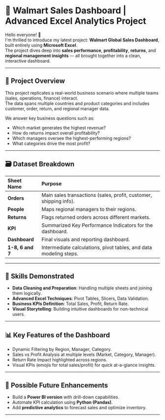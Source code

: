 # 🚀 Walmart Sales Dashboard | Advanced Excel Analytics Project

Hello everyone! 👋  
I'm thrilled to introduce my latest project: **Walmart Global Sales Dashboard**, built entirely using **Microsoft Excel**.  
The project dives deep into **sales performance**, **profitability**, **returns**, and **regional management insights** — all brought together into a clean, interactive dashboard.

---

## 📂 Project Overview

This project replicates a real-world business scenario where multiple teams (sales, operations, finance) interact.  
The data spans multiple countries and product categories and includes customer, order, return, and regional manager data.

We answer key business questions such as:
- Which market generates the highest revenue?
- How do returns impact overall profitability?
- Which managers oversee the highest-performing regions?
- What categories drive the most profit?

---

## 🗃 Dataset Breakdown

| Sheet Name | Purpose |
|:-----------|:--------|
| **Orders** | Main sales transactions (sales, profit, customer, shipping info). |
| **People** | Maps regional managers to their regions. |
| **Returns** | Flags returned orders across different markets. |
| **KPI** | Summarized Key Performance Indicators for the dashboard. |
| **Dashboard** | Final visuals and reporting dashboard. |
| **1-8, 6 and 7** | Intermediate calculations, pivot tables, and data modeling steps. |

---

## 🧠 Skills Demonstrated

- **Data Cleaning and Preparation**: Handling multiple sheets and joining them logically.
- **Advanced Excel Techniques**: Pivot Tables, Slicers, Data Validation.
- **Business KPIs Definition**: Total Sales, Profit, Return Rate.
- **Visual Storytelling**: Building intuitive dashboards for non-technical users.

---

## 📊 Key Features of the Dashboard

- Dynamic Filtering by Region, Manager, Category.
- Sales vs Profit Analysis at multiple levels (Market, Category, Manager).
- Return Rate Impact highlighted across regions.
- Visual KPIs (emojis for total sales/profit) for quick at-a-glance insights.

---

## 🚧 Possible Future Enhancements

- Build a **Power BI version** with drill-down capabilities.
- Automate KPI calculation using **Python (Pandas)**.
- Add **predictive analytics** to forecast sales and optimize inventory.

---
